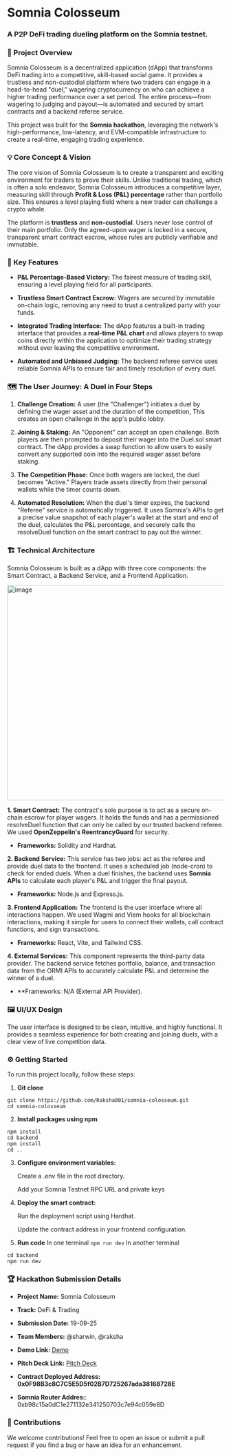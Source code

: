 Somnia Colosseum
================

### A P2P DeFi trading dueling platform on the Somnia testnet.

### 🌟 Project Overview

Somnia Colosseum is a decentralized application (dApp) that transforms DeFi trading into a competitive, skill-based social game. It provides a trustless and non-custodial platform where two traders can engage in a head-to-head "duel," wagering cryptocurrency on who can achieve a higher trading performance over a set period. The entire process—from wagering to judging and payout—is automated and secured by smart contracts and a backend referee service.

This project was built for the **Somnia hackathon**, leveraging the network's high-performance, low-latency, and EVM-compatible infrastructure to create a real-time, engaging trading experience.

### 💡 Core Concept & Vision

The core vision of Somnia Colosseum is to create a transparent and exciting environment for traders to prove their skills. Unlike traditional trading, which is often a solo endeavor, Somnia Colosseum introduces a competitive layer, measuring skill through **Profit & Loss (P&L) percentage** rather than portfolio size. This ensures a level playing field where a new trader can challenge a crypto whale.

The platform is **trustless** and **non-custodial**. Users never lose control of their main portfolio. Only the agreed-upon wager is locked in a secure, transparent smart contract escrow, whose rules are publicly verifiable and immutable.

### 🚀 Key Features

*   **P&L Percentage-Based Victory:** The fairest measure of trading skill, ensuring a level playing field for all participants.
    
*   **Trustless Smart Contract Escrow:** Wagers are secured by immutable on-chain logic, removing any need to trust a centralized party with your funds.
    
*   **Integrated Trading Interface:** The dApp features a built-in trading interface that provides a **real-time P&L chart** and allows players to swap coins directly within the application to optimize their trading strategy without ever leaving the competitive environment.
    
*   **Automated and Unbiased Judging:** The backend referee service uses reliable Somnia APIs to ensure fair and timely resolution of every duel.

### 🗺️ The User Journey: A Duel in Four Steps

1.  **Challenge Creation:** A user (the "Challenger") initiates a duel by defining the wager asset and the duration of the competition, This creates an open challenge in the app's public lobby.
    
2.  **Joining & Staking:** An "Opponent" can accept an open challenge. Both players are then prompted to deposit their wager into the Duel.sol smart contract. The dApp provides a swap function to allow users to easily convert any supported coin into the required wager asset before staking.
    
3.  **The Competition Phase:** Once both wagers are locked, the duel becomes "Active." Players trade assets directly from their personal wallets while the timer counts down.
    
4.  **Automated Resolution:** When the duel's timer expires, the backend "Referee" service is automatically triggered. It uses Somnia's APIs to get a precise value snapshot of each player's wallet at the start and end of the duel, calculates the P&L percentage, and securely calls the resolveDuel function on the smart contract to pay out the winner.
    

### 🏗️ Technical Architecture

Somnia Colosseum is built as a dApp with three core components: the Smart Contract, a Backend Service, and a Frontend Application.

<img width="800" height="500" alt="image" src="https://github.com/user-attachments/assets/3b074eb1-049d-436e-8f6b-51eb04d2e73c" />

**1\. Smart Contract:** The contract's sole purpose is to act as a secure on-chain escrow for player wagers. It holds the funds and has a permissioned resolveDuel function that can only be called by our trusted backend referee. We used **OpenZeppelin's ReentrancyGuard** for security.

*   **Frameworks:** Solidity and Hardhat.
    

**2\. Backend Service:** This service has two jobs: act as the referee and provide duel data to the frontend. It uses a scheduled job (node-cron) to check for ended duels. When a duel finishes, the backend uses **Somnia APIs** to calculate each player's P&L and trigger the final payout.

*   **Frameworks:** Node.js and Express.js.
    

**3\. Frontend Application:** The frontend is the user interface where all interactions happen. We used Wagmi and Viem hooks for all blockchain interactions, making it simple for users to connect their wallets, call contract functions, and sign transactions.

*   **Frameworks:** React, Vite, and Tailwind CSS.

**4\. External Services:** This component represents the third-party data provider. The backend service fetches portfolio, balance, and transaction data from the ORMI APIs to accurately calculate P&L and determine the winner of a duel.

*   **Frameworks: N/A (External API Provider).
    

### 🖼️ UI/UX Design

The user interface is designed to be clean, intuitive, and highly functional. It provides a seamless experience for both creating and joining duels, with a clear view of live competition data.

### ⚙️ Getting Started

To run this project locally, follow these steps:

1.  **Git clone**
```
git clone https://github.com/Raksha001/somnia-colosseum.git
cd somnia-colosseum
```
    
2.  **Install packages using npm**
```
npm install
cd backend
npm install
cd ..
```
    
3.  **Configure environment variables:**
    
    Create a .env file in the root directory.
        
    Add your Somnia Testnet RPC URL and private keys
        
4.  **Deploy the smart contract:**
    
    Run the deployment script using Hardhat.
        
    Update the contract address in your frontend configuration.
        
5. **Run code**
In one terminal
```npm run dev```
In another terminal
```
cd backend
npm run dev
```
    

### 🏆 Hackathon Submission Details

*   **Project Name:** Somnia Colosseum
    
*   **Track:** DeFi & Trading
    
*   **Submission Date:** 19-09-25
    
*   **Team Members:** @sharwin, @raksha

*   **Demo Link:** [Demo](https://drive.google.com/file/d/1mqUF5IDUzTUijtu8a_11JTP50v-sNrzB/view?usp=drive_link)
    
*   **Pitch Deck Link:** [Pitch Deck](https://drive.google.com/file/d/1iCtiJu3VqAhZHHelQ-eh4KLxW8HVlUf8/view?usp=sharing)
    
*   **Contract Deployed Address:** **0x0F98B3c8C7C5E5D5f02B7D725267ada38168728E**
    
*   **Somnia Router Addres:**: 0xb98c15a0dC1e271132e341250703c7e94c059e8D
    

### 🤝 Contributions

We welcome contributions! Feel free to open an issue or submit a pull request if you find a bug or have an idea for an enhancement.
